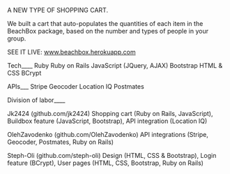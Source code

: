 A NEW TYPE OF SHOPPING CART.

We built a cart that auto-populates the quantities of each item in the BeachBox package, based on the number and types of people in your group.

SEE IT LIVE: www.beachbox.herokuapp.com
 
 Tech____
 Ruby
 Ruby on Rails
 JavaScript (JQuery, AJAX)
 Bootstrap
 HTML & CSS
 BCrypt

 
 APIs___
 Stripe
 Geocoder
 Location IQ
 Postmates


Division of labor____

Jk2424 (github.com/jk2424)
Shopping cart (Ruby on Rails, JavaScript), Buildbox feature (JavaScript, Bootstrap), API integration (Location IQ)

OlehZavodenko (github.com/OlehZavodenko)
API integrations (Stripe, Geocoder, Postmates, Ruby on Rails)

Steph-Oli (github.com/steph-oli)
Design (HTML, CSS & Bootstrap), Login feature (BCrypt), User pages (HTML, CSS, Bootstrap, Ruby on Rails)

